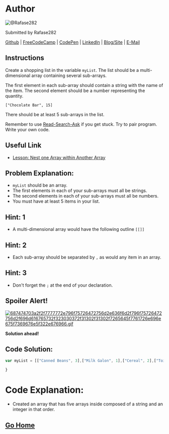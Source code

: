 # Author
![@Rafase282](https://avatars0.githubusercontent.com/Rafase282?&s=128)

Submitted by Rafase282

[Github](https://github.com/Rafase282) | [FreeCodeCamp](http://www.freecodecamp.com/rafase282) | [CodePen](http://codepen.io/Rafase282/) | [LinkedIn](https://www.linkedin.com/in/rafase282) | [Blog/Site](https://rafase282.wordpress.com/) | [E-Mail](mailto:rafase282@gmail.com)

## Instructions
Create a shopping list in the variable `myList`. The list should be a multi-dimensional array containing several sub-arrays.

The first element in each sub-array should contain a string with the name of the item. The second element should be a number representing the quantity.

`["Chocolate Bar", 15]`

There should be at least 5 sub-arrays in the list.

Remember to use [ Read-Search-Ask](http://github.com/FreeCodeCamp/freecodecamp/wiki/How-to-get-help-when-you-get-stuck) if you get stuck. Try to pair program. Write your own code.

## Useful Link
- [Lesson: Nest one Array within Another Array](http://www.freecodecamp.com/challenges/nest-one-array-within-another-array)

## Problem Explanation:
- `myList` should be an array.
- The first elements in each of your sub-arrays must all be strings.
- The second elements in each of your sub-arrays must all be numbers.
- You must have at least 5 items in your list.

## Hint: 1
- A multi-dimensional array would have the following outline `[[]]`

## Hint: 2
- Each sub-array should be separated by `,` as would any item in an array.

## Hint: 3
- Don't forget the `;` at the end of your declaration.

## Spoiler Alert!
[![687474703a2f2f7777772e796f75726472756d2e636f6d2f796f75726472756d2f696d616765732f323030372f31302f31302f7265645f7761726e696e675f7369676e5f322e676966.gif](https://files.gitter.im/FreeCodeCamp/Wiki/nlOm/thumb/687474703a2f2f7777772e796f75726472756d2e636f6d2f796f75726472756d2f696d616765732f323030372f31302f31302f7265645f7761726e696e675f7369676e5f322e676966.gif)](https://files.gitter.im/FreeCodeCamp/Wiki/nlOm/687474703a2f2f7777772e796f75726472756d2e636f6d2f796f75726472756d2f696d616765732f323030372f31302f31302f7265645f7761726e696e675f7369676e5f322e676966.gif)

**Solution ahead!**

## Code Solution:

```js
var myList = [["Canned Beans", 3],["Milk Galon", 1],["Cereal", 2],["Toilet Paper", 12],["Sack of Rice", 1]];

}
```

# Code Explanation:
- Created an array that has five arrays inside composed of a string and an integer in that order.

## [Go Home](https://github.com/Rafase282/My-FreeCodeCamp-Code/wiki)
